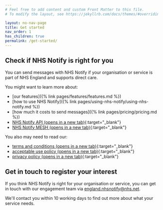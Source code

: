```yaml
---
# Feel free to add content and custom Front Matter to this file.
# To modify the layout, see https://jekyllrb.com/docs/themes/#overriding-theme-defaults

layout: no-nav-page
title: Get started
nav_order: 1
has_children: true
permalink: /get-started/
---
```


## Check if NHS Notify is right for you

You can send messages with NHS Notify if your organisation or service is part of NHS England and supports direct care.

You might want to learn more about:

- [our features]({% link pages/features/features.md %})
- [how to use NHS Notify]({% link pages/using-nhs-notify/using-nhs-notify.md %})
- [how much it costs to send messages]({% link pages/pricing/pricing.md %})
- [NHS Notify API (opens in a new tab)](https://digital.nhs.uk/developer/api-catalogue/nhs-notify){:target="\_blank"}
- [NHS Notify MESH (opens in a new tab)](https://digital.nhs.uk/developer/api-catalogue/nhs-notify-mesh){:target="\_blank"}

You also may need to read our:

- [terms and conditions (opens in a new tab)](https://digital.nhs.uk/services/nhs-notify/terms-and-conditions){:target="\_blank"}
- [acceptable use policy (opens in a new tab)](https://digital.nhs.uk/services/nhs-notify/acceptable-use-policy){:target="\_blank"}
- [privacy policy (opens in a new tab)](https://digital.nhs.uk/services/nhs-notify/transparency-notice){:target="\_blank"}

## Get in touch to register your interest

If you think NHS Notify is right for your organisation or service, you can get in touch with our engagement team via <england.nhsnotify@nhs.net>.

We'll contact you within 10 working days to find out more about what your service needs.
